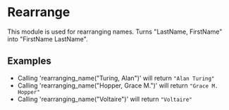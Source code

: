Rearrange
==========

This module is used for rearranging names.
Turns "LastName, FirstName" into "FirstName LastName".

## Examples

  * Calling 'rearranging_name("Turing, Alan")' will return `"Alan Turing"`
  * Calling 'rearranging_name("Hopper, Grace M.")' will return `"Grace M. Hopper"`
  * Calling 'rearranging_name("Voltaire")' will return `"Voltaire"`



